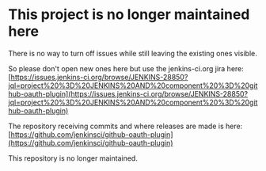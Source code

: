 This project is no longer maintained here
=========================================

There is no way to turn off issues while still leaving the existing ones visible.

So please don't open new ones here but use the jenkins-ci.org jira here: [https://issues.jenkins-ci.org/browse/JENKINS-28850?jql=project%20%3D%20JENKINS%20AND%20component%20%3D%20github-oauth-plugin](https://issues.jenkins-ci.org/browse/JENKINS-28850?jql=project%20%3D%20JENKINS%20AND%20component%20%3D%20github-oauth-plugin)

The repository receiving commits and where releases are made is here: [https://github.com/jenkinsci/github-oauth-plugin](https://github.com/jenkinsci/github-oauth-plugin)

This repository is no longer maintained.
